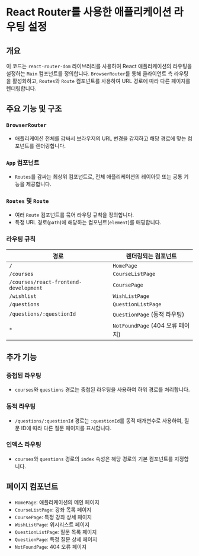 # React Router를 사용한 애플리케이션 라우팅 설정

## 개요
이 코드는 `react-router-dom` 라이브러리를 사용하여 React 애플리케이션의 라우팅을 설정하는 `Main` 컴포넌트를 정의합니다. `BrowserRouter`를 통해 클라이언트 측 라우팅을 활성화하고, `Routes`와 `Route` 컴포넌트를 사용하여 URL 경로에 따라 다른 페이지를 렌더링합니다.

## 주요 기능 및 구조

### `BrowserRouter`
- 애플리케이션 전체를 감싸서 브라우저의 URL 변경을 감지하고 해당 경로에 맞는 컴포넌트를 렌더링합니다.

### `App` 컴포넌트
- `Routes`를 감싸는 최상위 컴포넌트로, 전체 애플리케이션의 레이아웃 또는 공통 기능을 제공합니다.

### `Routes` 및 `Route`
- 여러 `Route` 컴포넌트를 묶어 라우팅 규칙을 정의합니다.
- 특정 URL 경로(`path`)에 해당하는 컴포넌트(`element`)를 매핑합니다.

### 라우팅 규칙
| 경로                                  | 렌더링되는 컴포넌트              |
| ------------------------------------- | -------------------------------- |
| `/`                                   | `HomePage`                       |
| `/courses`                            | `CourseListPage`                 |
| `/courses/react-frontend-development` | `CoursePage`                     |
| `/wishlist`                           | `WishListPage`                   |
| `/questions`                          | `QuestionListPage`               |
| `/questions/:questionId`              | `QuestionPage` (동적 라우팅)     |
| `*`                                   | `NotFoundPage` (404 오류 페이지) |

## 추가 기능

### 중첩된 라우팅
- `courses`와 `questions` 경로는 중첩된 라우팅을 사용하여 하위 경로를 처리합니다.

### 동적 라우팅
- `/questions/:questionId` 경로는 `:questionId`를 동적 매개변수로 사용하여, 질문 ID에 따라 다른 질문 페이지를 표시합니다.

### 인덱스 라우팅
- `courses`와 `questions` 경로의 `index` 속성은 해당 경로의 기본 컴포넌트를 지정합니다.

## 페이지 컴포넌트
- `HomePage`: 애플리케이션의 메인 페이지
- `CourseListPage`: 강좌 목록 페이지
- `CoursePage`: 특정 강좌 상세 페이지
- `WishListPage`: 위시리스트 페이지
- `QuestionListPage`: 질문 목록 페이지
- `QuestionPage`: 특정 질문 상세 페이지
- `NotFoundPage`: 404 오류 페이지
